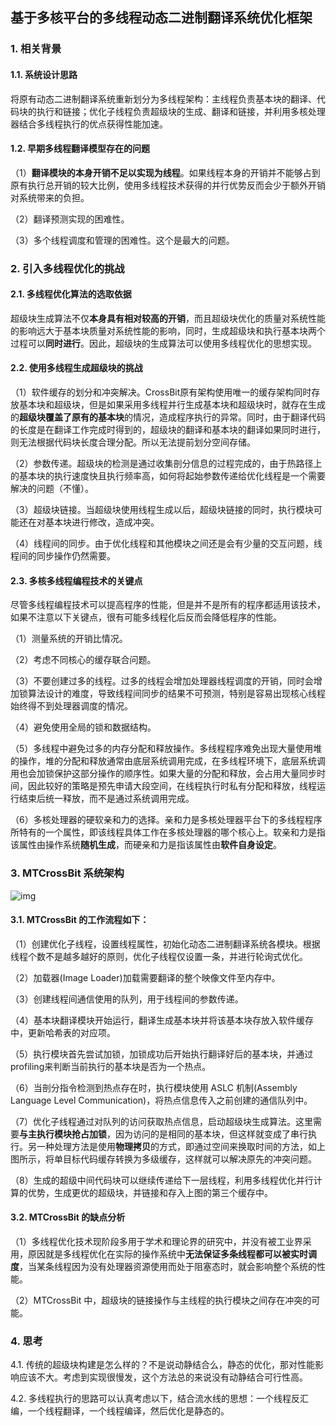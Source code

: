 ## 基于多核平台的多线程动态二进制翻译系统优化框架

### 1. 相关背景

#### 1.1. 系统设计思路

将原有动态二进制翻译系统重新划分为多线程架构：主线程负责基本块的翻译、代码块的执行和链接；优化子线程负责超级块的生成、翻译和链接，并利用多核处理器结合多线程执行的优点获得性能加速。

#### 1.2. 早期多线程翻译模型存在的问题

（1）**翻译模块的本身开销不足以实现为线程**。如果线程本身的开销并不能够占到原有执行总开销的较大比例，使用多线程技术获得的并行优势反而会少于额外开销对系统带来的负担。

（2）翻译预测实现的困难性。

（3）多个线程调度和管理的困难性。这个是最大的问题。

### 2. 引入多线程优化的挑战

#### 2.1. 多线程优化算法的选取依据

超级块生成算法不仅**本身具有相对较高的开销**，而且超级块优化的质量对系统性能的影响远大于基本块质量对系统性能的影响，同时，生成超级块和执行基本块两个过程可以**同时进行**。因此，超级块的生成算法可以使用多线程优化的思想实现。

#### 2.2. 使用多线程生成超级块的挑战

（1）软件缓存的划分和冲突解决。CrossBit原有架构使用唯一的缓存架构同时存放基本块和超级块，但是如果采用多线程并行生成基本块和超级块时，就存在生成的**超级块覆盖了原有的基本块**的情况，造成程序执行的异常。同时，由于翻译代码的长度是在翻译工作完成时得到的，超级块的翻译和基本块的翻译如果同时进行，则无法根据代码块长度合理分配。所以无法提前划分空间存储。

（2）参数传递。超级块的检测是通过收集剖分信息的过程完成的，由于热路径上的基本块的执行速度快且执行频率高，如何将起始参数传递给优化线程是一个需要解决的问题（不懂）。

（3）超级块链接。当超级块使用线程生成以后，超级块链接的同时，执行模块可能还在对基本块进行修改，造成冲突。

（4）线程间的同步。由于优化线程和其他模块之间还是会有少量的交互问题，线程间的同步操作仍然需要。

#### 2.3. 多核多线程编程技术的关键点

尽管多线程编程技术可以提高程序的性能，但是并不是所有的程序都适用该技术，如果不注意以下关键点，很有可能多线程化后反而会降低程序的性能。

（1）测量系统的开销比情况。

（2）考虑不同核心的缓存联合问题。

（3）不要创建过多的线程。过多的线程会增加处理器线程调度的开销，同时会增加锁算法设计的难度，导致线程间同步的结果不可预测，特别是容易出现核心线程始终得不到处理器调度的情况。

（4）避免使用全局的锁和数据结构。

（5）多线程中避免过多的内存分配和释放操作。多线程程序难免出现大量使用堆的操作，堆的分配和释放通常由底层系统调用完成，在多线程环境下，底层系统调用也会加锁保护这部分操作的顺序性。如果大量的分配和释放，会占用大量同步时间，因此较好的策略是预先申请大段空间，在线程执行时私有分配和释放，线程运行结束后统一释放，而不是通过系统调用完成。

（6）多核处理器的硬软亲和力的选择。亲和力是多核处理器平台下的多线程程序所特有的一个属性，即该线程具体工作在多核处理器的哪个核心上。软亲和力是指该属性由操作系统**随机生成**，而硬亲和力是指该属性由**软件自身设定**。

### 3. MTCrossBit 系统架构

![img](https://github.com/UtopianFuture/UtopianFuture.github.io/blob/master/image/8.1.png?raw=true)  


#### 3.1. MTCrossBit 的工作流程如下：

（1）创建优化子线程，设置线程属性，初始化动态二进制翻译系统各模块。根据线程个数不是越多越好的原则，优化子线程仅设置一条，并进行轮询式优化。

（2）加载器(Image Loader)加载需要翻译的整个映像文件至内存中。

（3）创建线程间通信使用的队列，用于线程间的参数传递。

（4）基本块翻译模块开始运行，翻译生成基本块并将该基本块存放入软件缓存中，更新哈希表的对应项。

（5）执行模块首先尝试加锁，加锁成功后开始执行翻译好后的基本块，并通过profiling来判断当前执行的基本块是否为一个热点。

（6）当剖分指令检测到热点存在时，执行模块使用 ASLC 机制(Assembly Language Level Communication)，将热点信息传入之前创建的通信队列中。

（7）优化子线程通过对队列的访问获取热点信息，启动超级块生成算法。这里需要**与主执行模块抢占加锁**，因为访问的是相同的基本块，但这样就变成了串行执行。另一种处理方法是使用**物理拷贝**的方式，即通过空间来换取时间的方法，如上图所示，将单目标代码缓存转换为多级缓存，这样就可以解决原先的冲突问题。

（8）生成的超级中间代码块可以继续传递给下一层线程，利用多线程优化并行计算的优势，生成更优的超级块，并链接和存入上图的第三个缓存中。

#### 3.2. MTCrossBit 的缺点分析

（1）多线程优化技术现阶段多用于学术和理论界的研究中，并没有被工业界采用，原因就是多线程优化在实际的操作系统中**无法保证多条线程都可以被实时调度**，当某条线程因为没有处理器资源使用而处于阻塞态时，就会影响整个系统的性能。

（2）MTCrossBit 中，超级块的链接操作与主线程的执行模块之间存在冲突的可能。

### 4. 思考

4.1. 传统的超级块构建是怎么样的？不是说动静结合么，静态的优化，那对性能影响应该不大。考虑到实现很慢发，这个方法总的来说没有动静结合可行性高。

4.2. 多线程执行的思路可以认真考虑以下，结合流水线的思想：一个线程反汇编，一个线程翻译，一个线程编译，然后优化是静态的。